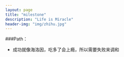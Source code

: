 ```yaml
---
layout: page
title: "milestone"
description: "Life is Miracle"
header-img: "img/zhihu.jpg"
---
```



###Path：


- 成功就像海洛因，吃多了会上瘾，所以需要失败来调和






